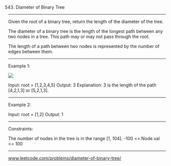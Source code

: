 543. Diameter of Binary Tree
***

Given the root of a binary tree, return the length of the diameter of the tree.

The diameter of a binary tree is the length of the longest path between any two nodes in a tree. This path may or may not pass through the root.

The length of a path between two nodes is represented by the number of edges between them.


***
Example 1:

![](https://assets.leetcode.com/uploads/2021/03/06/diamtree.jpg)

Input: root = [1,2,3,4,5]
Output: 3
Explanation: 3 is the length of the path [4,2,1,3] or [5,2,1,3].
***
Example 2:

Input: root = [1,2]
Output: 1
***

Constraints:

The number of nodes in the tree is in the range [1, 104].
-100 <= Node.val <= 100
***

www.leetcode.com/problems/diameter-of-binary-tree/